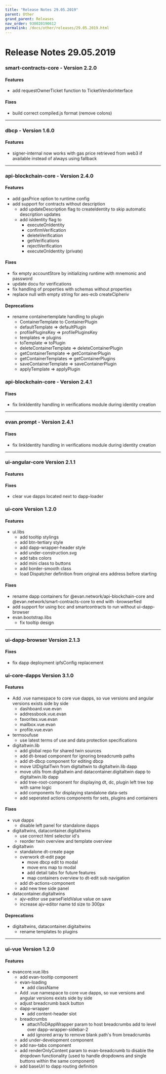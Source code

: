 ```yaml
---
title: "Release Notes 29.05.2019"
parent: Other
grand_parent: Releases
nav_order: 930020190612
permalink: /docs/other/releases/29.05.2019.html
---
```


# Release Notes 29.05.2019

### smart-contracts-core - Version 2.2.0
#### Features
- add requestOwnerTicket function to TicketVendorInterface 

#### Fixes
- build correct compiled.js format (remove colons) 

-------------

### dbcp - Version 1.6.0
#### Features
- signer-internal now works with gas price retrieved from web3 if available instead of always using fallback 

-------------

### api-blockchain-core - Version 2.4.0
#### Features
- add gasPrice option to runtime config 
- add support for contracts without description 
  - add updateDescription flag to createIdentity to skip automatic description updates 
  - add isIdentity flag to 
    - executeOnIdentity 
    - confirmVerification 
    - deleteVerification 
    - getVerifications 
    - rejectVerification 
    - executeOnIdentity (private) 

#### Fixes
- fix empty accountStore by initializing runtime with mnemonic and password 
- update docu for verifications 
- fix handling of properties with schemas without properties 
- replace null with empty string for aes-ecb createCipheriv 

#### Deprecations
- rename containertemplate handling to plugin 
  - ContainerTemplate to ContainerPlugin 
  - defaultTemplate => defaultPlugin 
  - profilePluginsKey => profilePluginsKey 
  - templates => plugins 
  - toTemplate => toPlugin 
  - deleteContainerTemplate => deleteContainerPlugin 
  - getContainerTemplate => getContainerPlugin 
  - getContainerTemplates => getContainerPlugins 
  - saveContainerTemplate => saveContainerPlugin 
  - applyTemplate => applyPlugin 

### api-blockchain-core - Version 2.4.1
#### Fixes
- fix linkIdentity handling in verifications module during identity creation 

-------------

### evan.prompt - Version 2.4.1
#### Fixes
- fix linkIdentity handling in verifications module during identity creation 
 
-------------

### ui-angular-core Version 2.1.1
#### Features
#### Fixes
- clear vue dapps located next to dapp-loader 

### ui-core Version 1.2.0
#### Features
- ui.libs 
  - add tooltip stylings 
  - add btn-tertiary style 
  - add dapp-wrapper-header style 
  - add under-construction.svg 
  - add tabs colors 
  - add mini class to buttons 
  - add border-smooth class 
  - load Dispatcher definition from original ens address before starting 

#### Fixes
- rename dapp containers for @evan.network/api-blockchain-core and @evan.network/smart-contracts-core to end with -browserfied 
- add support for using bcc and smartcontracts to run without ui-dapp-browser 
- evan.bootstrap.libs 
  - fix tooltip design

-------------

### ui-dapp-browser Version 2.1.3
#### Fixes
- fix dapp deployment ipfsConfig replacement 

### ui-core-dapps Version 3.1.0
#### Features
- Add .vue namespace to core vue dapps, so vue versions and angular versions exists side by side 
  - dashboard.vue.evan 
  - addressbook.vue.evan 
  - favorites.vue.evan 
  - mailbox.vue.evan 
  - profile.vue.evan 
- termsoufuse 
  - use latest terms of use and data protection specifications 
- digitaltwin.lib 
  - add global repo for shared twin sources 
  - add dt-bread component for ignoring breadcrumb paths 
  - add dt-dbcp component for editing dbcp 
  - move UIDigitalTwin from digitaltwin to digitaltwin.lib dapp 
  - move utils from digitaltwin and datacontainer.digitaltwin dapp to digitaltwin.lib dapp 
  - add tree-root-component for displaying dt, dc, plugin left tree top with same logic 
  - add components for displaying standalone data-sets 
  - add seperated actions components for sets, plugins and containers 

#### Fixes
- vue dapps 
  - disable left panel for standalone dapps 
- digitaltwins, datacontainer.digitaltwins 
  - use correct html selector id's 
  - reorder twin overview and template overview 
- digitaltwin 
  - standalone dt-create page 
  - overwork dt-edit page 
    - move dbcp edit to modal 
    - move ens map to modal 
    - add detail tabs for future features 
    - map containers overview to dt-edit sub navigation 
  - add dt-actions-component 
  - add new tree side panel 
- datacontainer.digitaltwins 
  - ajv-editor use parseFieldValue value on save 
  - increase ajv-editor name td size to 300px 

#### Deprecations
- digitaltwins, datacontainer.digitaltwins 
    - rename templates to plugins 

-------------

### ui-vue Version 1.2.0
#### Features
- evancore.vue.libs 
  - add evan-tooltip component 
  - evan-loading 
    - add className 
  - Add .vue namespace to core vue dapps, so vue versions and angular versions exists side by side 
  - adjust breadcrumb back button 
  - dapp-wrapper 
    - add content-header slot 
  - breadcrumbs 
    - attachToDAppWrapper param to host breadcrumbs add to level over dapp-wrapper-sidebar-2 
    - add ignored array to remove blank path's from breadcrumbs 
  - add under-development component 
  - add nav-tabs component 
  - add renderOnlyContent param to evan-breadcrumb to disable the dropdown functionality (used to handle dropdowns and single buttons within the same component) 
  - add baseUrl to dapp routing definition